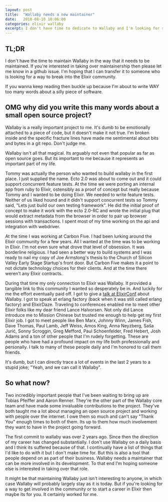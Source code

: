 ```yaml
---
layout: post
title:  "Wallaby needs a new maintainer"
date:   2018-08-10 10:06:00
categories: elixir wallaby
excerpt: I don't have time to dedicate to Wallaby and I'm looking for someone to take over as the maintainer.
---
```


## TL;DR

I don't have the time to maintain Wallaby in the way that it needs to be
maintained. If you're interested in taking over maintainership then please
let me know in a github issue. I'm hoping that I can transfer it to
someone who is looking for a way to break into the Elixir community.

If you wanna keep reading then buckle up because I'm about to write WAY
too many words about a silly piece of software.

## OMG why did you write this many words about a small open source project?

Wallaby is a really important project to me. It's dumb to be emotionally
attached to a piece of code, but it doesn't make it not true. I'm broken
inside and the specific fracture lines have made me sentimental about
bits and bytes in a git repo. Don't judge me.

Wallaby isn't all that magical. Its arguably not even that popular
as far as open source goes. But its important to me because it represents
an important part of my life.

Tommy was actually the person who wanted to build wallaby in the first
place. I just supplied the name. Ecto 2.0 was about to come out and it
could support concurrent feature tests. At the time we were porting an
internal app from ruby to Elixir, ostensibly as a proof of concept but
really because Tommy and I wanted to be doing Elixir. We needed to write
feature tests. Neither of us liked hound and it didn't support concurrent
tests so Tommy said, "Lets just build our own testing framework". He did
the initial proof of concept to make it work with the ecto 2.0-RC and
wrote the initial plug that would extract metadata from the browser in
order to pair up browser sessions with transactions. I spent most of my
time working on the api and integration with webdriver.

At the time I was working at Carbon Five. I had been lurking around the
Elixir community for a few years. All I wanted at the time was to be
working in Elixir. I'm not even sure what drove that level of obsession.
It was borderline religious. I had seen a better way to build systems and
I was ready to nail my copy of Joe Armstong's thesis to the Church of
Silicon Valley Early Stage Startup's front door. But Carbon Five makes it
a point to not dictate technology choices for their clients. And at the
time there weren't any Elixir contracts.

During that time my only connection to Elixir was Wallaby. It provided
a tangible link to this community I wanted so desperately be in. And
luckily for me the effort eventually paid off. I got to give a [talk at
ElixirConf](https://www.youtube.com/watch?v=TjOXbDJ-yw8) about Wallaby. I got to
speak at erlang factory (back when it was still called erlang factory) and
ElixirDaze. Traveling to conferences enabled me to meet other Elixir folks
like my dear friend Lance Halvorsen. Not only did Lance introduce me to
Mission Chinese but trusted me enough to help get my first Elixir job.
I got to meet people like Ben Marx, Johnny Winn, James Fish, Dave Thomas,
Paul Lamb, Jeff Weiss, Amos King, Anna Neyzberg, Saša Jurić, Sonny
Scroggin, Greg Mefford, Paul Schoenfelder, Fred Hebert, Josh Adams and
a ton of other people that I'm rudely forgetting. These are people who
have had a profound impact on my life both professionally and personally.
I talk to many of these people daily and I'm honored to call them friends.

It's dumb, but I can directly trace a lot of events in the last 2 years to
a stupid joke; "Yeah, and we can call it Wallaby".

## So what now?

Two incredibly important people that I've been waiting to bring up are
Tobias Pfeiffer and Aaron Renner. They're the other part of the Wallaby
core team and have made some invaluable contributions to the project.
They've both taught me a lot about managing an open source project and
working with people over the internet. I owe them so much and can't say
"Thank You" enough times to both of them. Its up to them how much
involvement they want to have in the project going forward.

The first commit to wallaby was over 2 years ago. Since then the direction
of my career has changed substantially. I don't use Wallaby on a daily
basis and I think its suffered because of that. I continually have a list
of things that I'd like to do with it but I don't make time for. But this
is also a tool that people depend on as part of their business. Wallaby
needs a maintainer that can be more involved in its development. To that
end I'm hoping someone else is interested in taking over that role.

It might be that maintaining Wallaby just isn't interesting to anyone, in
which case Wallaby will probably largely stay as it is today. But if
you're looking for a way to get involved in the community or to start
a career in Elixir then maybe its for you. It certainly worked for me.
